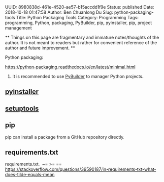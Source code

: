 UUID: 8980838d-461e-4520-ae57-b15accdd1f9e
Status: published
Date: 2018-10-18 01:47:58
Author: Ben Chuanlong Du
Slug: python-packaging-tools
Title: Python Packaging Tools
Category: Programming
Tags: programming, Python, packaging, PyBuilder, pip, pyinstaller, pip, project management

**
Things on this page are
fragmentary and immature notes/thoughts of the author.
It is not meant to readers
but rather for convenient reference of the author and future improvement.
**

Python packaging:

https://python-packaging.readthedocs.io/en/latest/minimal.html


1. It is recommended to use [PyBuilder](http://pybuilder.github.io/) to manager Python projects.


## [pyinstaller](https://github.com/pyinstaller/pyinstaller)

## [setuptools](https://github.com/pypa/setuptools)

## pip

pip can install a package from a GitHub repository directly.

## requirements.txt


requirements.txt.  ~= >= ==
https://stackoverflow.com/questions/39590187/in-requirements-txt-what-does-tilde-equals-mean
